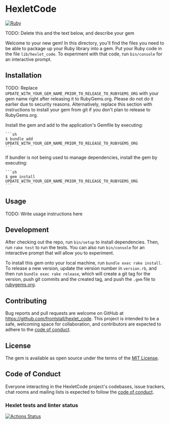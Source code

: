# HexletCode

[![Ruby](https://github.com/frontstall/rails-project-63/actions/workflows/main.yml/badge.svg)](https://github.com/frontstall/rails-project-63/actions/workflows/main.yml)

TODO: Delete this and the text below, and describe your gem

Welcome to your new gem! In this directory, you'll find the files you need to be able to package up your Ruby library into a gem. Put your Ruby code in the file `lib/hexlet_code`. To experiment with that code, run `bin/console` for an interactive prompt.

## Installation

TODO: Replace `UPDATE_WITH_YOUR_GEM_NAME_PRIOR_TO_RELEASE_TO_RUBYGEMS_ORG` with your gem name right after releasing it to RubyGems.org. Please do not do it earlier due to security reasons. Alternatively, replace this section with instructions to install your gem from git if you don't plan to release to RubyGems.org.

Install the gem and add to the application's Gemfile by executing:

    ```sh
    $ bundle add UPDATE_WITH_YOUR_GEM_NAME_PRIOR_TO_RELEASE_TO_RUBYGEMS_ORG
    ```

If bundler is not being used to manage dependencies, install the gem by executing:

    ```sh
    $ gem install UPDATE_WITH_YOUR_GEM_NAME_PRIOR_TO_RELEASE_TO_RUBYGEMS_ORG
    ```

## Usage

TODO: Write usage instructions here

## Development

After checking out the repo, run `bin/setup` to install dependencies. Then, run `rake test` to run the tests. You can also run `bin/console` for an interactive prompt that will allow you to experiment.

To install this gem onto your local machine, run `bundle exec rake install`. To release a new version, update the version number in `version.rb`, and then run `bundle exec rake release`, which will create a git tag for the version, push git commits and the created tag, and push the `.gem` file to [rubygems.org](https://rubygems.org).

## Contributing

Bug reports and pull requests are welcome on GitHub at <https://github.com/frontstall/hexlet_code>. This project is intended to be a safe, welcoming space for collaboration, and contributors are expected to adhere to the [code of conduct](https://github.com/frontstall/hexlet_code/blob/main/CODE_OF_CONDUCT.md).

## License

The gem is available as open source under the terms of the [MIT License](https://opensource.org/licenses/MIT).

## Code of Conduct

Everyone interacting in the HexletCode project's codebases, issue trackers, chat rooms and mailing lists is expected to follow the [code of conduct](https://github.com/frontstall/hexlet_code/blob/main/CODE_OF_CONDUCT.md).

### Hexlet tests and linter status

[![Actions Status](https://github.com/frontstall/rails-project-63/actions/workflows/hexlet-check.yml/badge.svg)](https://github.com/frontstall/rails-project-63/actions)

